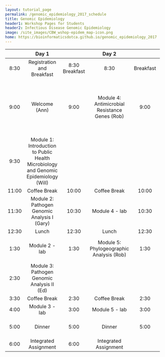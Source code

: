 ```yaml
---
layout: tutorial_page
permalink: /genomic_epidemiology_2017_schedule
title: Genomic Epidemiology
header1: Workshop Pages for Students
header2: Infectious Disease Genomic Epidemiology
image: /site_images/CBW_wshop-epidem_map-icon.png
home: https://bioinformaticsdotca.github.io/genomic_epidemiology_2017
---
```


| | **Day 1** | | **Day 2** | | **Day 3** |
| :---: | :---: | :---: | :---: | :---: | :---: |
| 8:30 | Registration and Breakfast | 8:30 Breakfast | 8:30 | Breakfast |
| 9:00 | Welcome (Ann) | 9:00 | Module 4: Antimicrobial Resistance Genes (Rob) | 9:00 | Module 6: Emerging Pathogen Detection and Identification using Metagenomics Samples (Gary) |
| 9:30 | Module 1: Introduction to Public Health Microbiology and Genomic Epidemiology (Will) | | | | |
| 11:00 | Coffee Break | 10:00 | Coffee Break | 10:00 | Coffee Break |
| 11:30 | Module 2: Pathogen Genomic Analysis I (Gary) | 10:30 | Module 4 - lab | 10:30 | Module 6 - lab|
| 12:30 | Lunch | 12:30 | Lunch | 12:30 | Lunch |
| 1:30 | Module 2 - lab | 1:30 | Module 5: Phylogeographic Analysis (Rob) | 1:30 | Module 7: Data Visualization (Jennifer) |
| 2:30 | Module 3: Pathogen Genomic Analysis II (Ed) | | | | |
| 3:30 | Coffee Break | 2:30 | Coffee Break | 2:30 | Coffee Break|
| 4:00 | Module 3 - lab | 3:00 | Module 5 - lab | 3:00 | Module 7 - lab |
| 5:00 | Dinner | 5:00 | Dinner | 5:00 | Concluding Discussion and Survey |
| 6:00 | Integrated Assignment | 6:00 | Integrated Assignment | |
